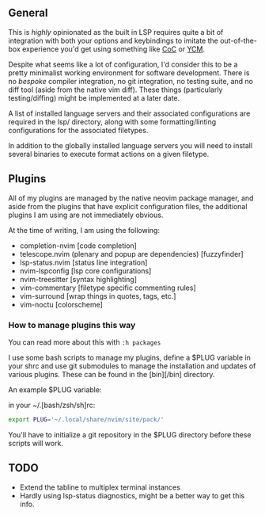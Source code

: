 ## General

This is _highly_ opinionated as the built in LSP requires quite a bit of integration with both your options and keybindings to imitate the out-of-the-box experience you'd get using something like [CoC][coc] or [YCM][ycm].

Despite what seems like a lot of configuration, I'd consider this to be a pretty minimalist working environment for software development. There is no _bespoke_ compiler integration, no git integration, no testing suite, and no diff tool (aside from the native vim diff). These things (particularly testing/diffing) might be implemented at a later date.

A list of installed language servers and their associated configurations are required in the lsp/ directory, along with some formatting/linting configurations for the associated filetypes.

In addition to the globally installed language servers you will need to install several binaries to execute format actions on a given filetype.

## Plugins

All of my plugins are managed by the native neovim package manager, and aside from the plugins that have explicit configuration files, the additional plugins I am using are not immediately obvious.

At the time of writing, I am using the following:

- completion-nvim [code completion]
- telescope.nvim (plenary and popup are dependencies) [fuzzyfinder]
- lsp-status.nvim [status line integration]
- nvim-lspconfig [lsp core configurations]
- nvim-treesitter [syntax highlighting]
- vim-commentary [filetype specific commenting rules]
- vim-surround [wrap things in quotes, tags, etc.]
- vim-noctu [colorscheme]

### How to manage plugins this way

You can read more about this with `:h packages`

I use some bash scripts to manage my plugins, define a $PLUG variable in your shrc and use git submodules to manage the installation and updates of various plugins. These can be found in the [bin][/bin] directory.

An example $PLUG variable:

in your ~/.[bash/zsh/sh]rc:
```bash
export PLUG='~/.local/share/nvim/site/pack/'
```

You'll have to initialize a git repository in the $PLUG directory before these scripts will work.

## TODO
- Extend the tabline to multiplex terminal instances
- Hardly using lsp-status diagnostics, might be a better way to get this info.

[coc]: https://github.com/neoclide/coc.nvim
[ycm]: https://github.com/ycm-core/YouCompleteMe
